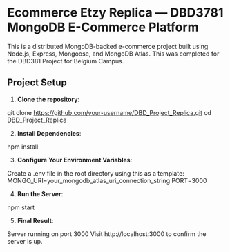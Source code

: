 # Ecommerce Etzy Replica — DBD3781 MongoDB E-Commerce Platform

This is a distributed MongoDB-backed e-commerce project built using Node.js, Express, Mongoose, and MongoDB Atlas. This was completed for the DBD381 Project for Belgium Campus.

## Project Setup

1. **Clone the repository**:

git clone https://github.com/your-username/DBD_Project_Replica.git
cd DBD_Project_Replica

2. **Install Dependencies**:

npm install

3. **Configure Your Environment Variables**:

Create a .env file in the root directory using this as a template:
MONGO_URI=your_mongodb_atlas_uri_connection_string
PORT=3000

4. **Run the Server**:

npm start 

5. **Final Result**:

Server running on port 3000
Visit http://localhost:3000 to confirm the server is up.

